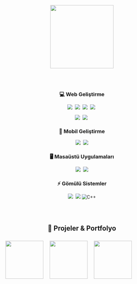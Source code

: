 <div align="center">

  <img height="200" src="https://github-readme-stats.vercel.app/api/top-langs/?username=ali-berk&theme=vue-dark&show_icons=true&hide_border=true&layout=donut"> </img>

  <br><br>

  <h3>💻 Web Geliştirme</h3>
  <img src="https://img.shields.io/badge/React-20232A?logo=react&logoColor=61DAFB"></img>&nbsp;
  <img src="https://img.shields.io/badge/Vue.js-35495E?logo=vue.js&logoColor=4FC08D"></img>&nbsp;
  <img src="https://img.shields.io/badge/PHP-777BB4?logo=php&logoColor=fff"></img>&nbsp;
  <img src="https://img.shields.io/badge/CodeIgniter-EF4223?logo=codeigniter&logoColor=white"/>&nbsp;

  <img src="https://img.shields.io/badge/.NET-512BD4?logo=dotnet&logoColor=fff"></img>&nbsp;
  <img src="https://img.shields.io/badge/Django-092E20?logo=django&logoColor=fff"></img>&nbsp;

  <h3>📱 Mobil Geliştirme</h3>
  <img src="https://img.shields.io/badge/React_Native-20232A?logo=react&logoColor=61DAFB"></img>&nbsp;
  <img src="https://img.shields.io/badge/.NET-512BD4?logo=dotnet&logoColor=fff"></img>

  <h3>🖥 Masaüstü Uygulamaları</h3>
  <img src="https://img.shields.io/badge/C%23-239120?logo=c-sharp&logoColor=fff"></img>&nbsp;
  <img src="https://img.shields.io/badge/Python-3776AB?logo=python&logoColor=fff"></img>

  <h3>⚡ Gömülü Sistemler</h3>
  <img src="https://img.shields.io/badge/Arduino-00979D?logo=arduino&logoColor=fff"></img>&nbsp;
  <img src="https://img.shields.io/badge/C-00599C?logo=c&logoColor=fff"></img>
  <img src="https://img.shields.io/badge/C%2B%2B-00599C?logo=c%2B%2B&logoColor=fff" alt="C++">





  <br><br>

<!-- Portfolyo / Repo Carousel -->
<h2>🚀 Projeler & Portfolyo</h2>
<div style="display:flex; overflow-x:auto; gap:20px; padding:10px;">
  <a href="https://github.com/Ali-Berk/Ayvaz-Otomotiv-Stock-Managetment-GUI">
    <img height="120" src="https://github-readme-stats.vercel.app/api/pin/?username=Ali-Berk&repo=Ayvaz-Otomotiv-Stock-Managetment-GUI&theme=vue-dark&hide_border=true">
  </a>
  <a href="https://github.com/Ali-Berk/MKU-Teknoloji-Dijital-Kostebek">
    <img height="120" src="https://github-readme-stats.vercel.app/api/pin/?username=ali-berk&repo=MKU-Teknoloji-Dijital-Kostebek&theme=vue-dark&hide_border=true">
  </a>
  <a href="https://github.com/ali-berk/arduino-dashboard">
    <img height="120" src="https://github-readme-stats.vercel.app/api/pin/?username=ali-berk&repo=arduino-dashboard&theme=vue-dark&hide_border=true">
  </a>
</div>


</div> 
